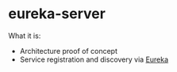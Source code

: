 # eureka-server

What it is:
- Architecture proof of concept
- Service registration and discovery via [Eureka](https://github.com/Netflix/eureka/wiki)
